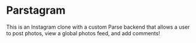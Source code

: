 # Parstagram

This is an Instagram clone with a custom Parse backend that allows a user to post photos, view a global photos feed, and add comments!

